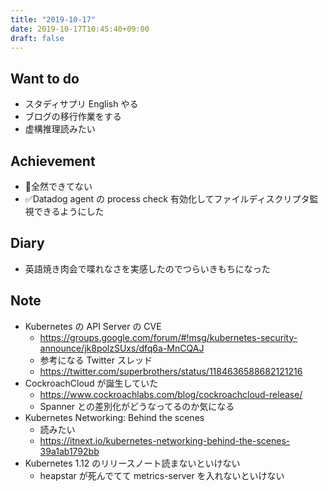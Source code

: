 ```yaml
---
title: "2019-10-17"
date: 2019-10-17T10:45:40+09:00
draft: false
---
```


## Want to do

* スタディサプリ English やる
* ブログの移行作業をする
* 虚構推理読みたい

## Achievement

* 🚫全然できてない
* ✅Datadog agent の process check 有効化してファイルディスクリプタ監視できるようにした

## Diary

* 英語焼き肉会で喋れなさを実感したのでつらいきもちになった

## Note

* Kubernetes の API Server の CVE
  * https://groups.google.com/forum/#!msg/kubernetes-security-announce/jk8polzSUxs/dfq6a-MnCQAJ
  * 参考になる Twitter スレッド
  * https://twitter.com/superbrothers/status/1184636588682121216
* CockroachCloud が誕生していた
  * https://www.cockroachlabs.com/blog/cockroachcloud-release/
  * Spanner との差別化がどうなってるのか気になる
* Kubernetes Networking: Behind the scenes
  * 読みたい
  * https://itnext.io/kubernetes-networking-behind-the-scenes-39a1ab1792bb
* Kubernetes 1.12 のリリースノート読まないといけない
  * heapstar が死んでてて metrics-server を入れないといけない
